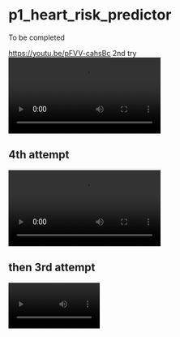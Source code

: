 # p1_heart_risk_predictor

To be completed

https://youtu.be/pFVV-cahsBc 
 2nd try 
<video src="https://user-images.githubusercontent.com/126239/151127893-5c98ba8d-c431-4a25-bb1f-e0b33645a2b6.mp4"></video>

## 4th attempt
 

<video src="https://github.com/auds-hobbies/p1_heart_risk_predictor/blob/main/youtube%20test%20video%20480.mp4"></video>  

## then 3rd attempt

 <video src='https://youtu.be/pFVV-cahsBc' width=180/> 

[![Watch the video](https://i.stack.imgur.com/Vp2cE.png)](https://youtu.be/vt5fpE0bzSY) 

and then my newly created channel 


[![Watch the video]](https://youtu.be/pFVV-cahsBc)
